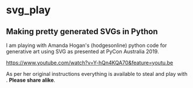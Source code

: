 # svg_play
## Making pretty generated SVGs in Python

I am playing with Amanda Hogan's (hodgesonline) python code for generative art using SVG as presented at PyCon Australia 2019.

https://www.youtube.com/watch?v=Y-hQn4KQA70&feature=youtu.be

As per her original instructions everything is available to steal and play with . **Please share alike**.
